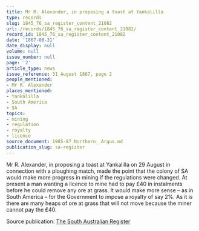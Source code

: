 ```yaml
---
title: Mr R. Alexander, in proposing a toast at Yankalilla
type: records
slug: 1845_76_sa_register_content_21082
url: /records/1845_76_sa_register_content_21082/
record_id: 1845_76_sa_register_content_21082
date: '1867-08-31'
date_display: null
volume: null
issue_number: null
page: '2'
article_type: news
issue_reference: 31 August 1867, page 2
people_mentioned:
- Mr R. Alexander
places_mentioned:
- Yankalilla
- South America
- SA
topics:
- mining
- regulation
- royalty
- licence
source_document: 1985-87_Northern__Argus.md
publication_slug: sa-register
---
```


Mr R. Alexander, in proposing a toast at Yankalilla on 29 August in connection with a ploughing match, made the point that the colony of SA would make more progress in mining if the regulations were changed.  At present a man wanting a licence to mine had to pay £40 in instalments before he could remove any ore at grass.  It would make more sense – as in South America – for the Government to impose a royalty of say 2%.  As it is there are many heaps of ore at grass that will not move because the miner cannot pay the £40.

Source publication: [The South Australian Register](/publications/sa-register/)

